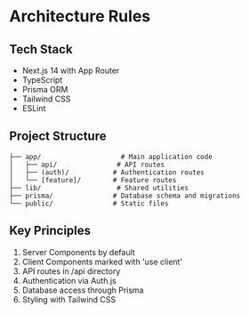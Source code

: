 # Architecture Rules

## Tech Stack
- Next.js 14 with App Router
- TypeScript
- Prisma ORM
- Tailwind CSS
- ESLint

## Project Structure
```
├── app/                    # Main application code
│   ├── api/               # API routes
│   ├── (auth)/           # Authentication routes
│   └── [feature]/        # Feature routes
├── lib/                   # Shared utilities
├── prisma/               # Database schema and migrations
└── public/               # Static files
```

## Key Principles
1. Server Components by default
2. Client Components marked with 'use client'
3. API routes in /api directory
4. Authentication via Auth.js
5. Database access through Prisma
6. Styling with Tailwind CSS 
